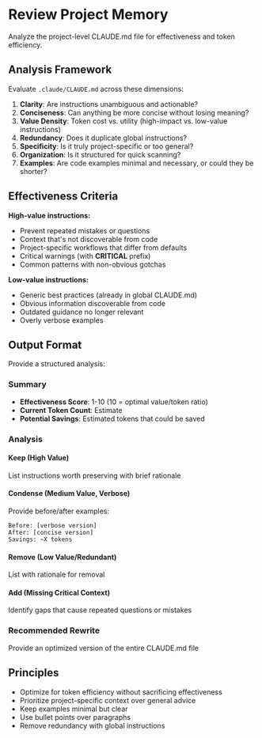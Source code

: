 # Review Project Memory

Analyze the project-level CLAUDE.md file for effectiveness and token efficiency.

## Analysis Framework

Evaluate `.claude/CLAUDE.md` across these dimensions:

1. **Clarity**: Are instructions unambiguous and actionable?
2. **Conciseness**: Can anything be more concise without losing meaning?
3. **Value Density**: Token cost vs. utility (high-impact vs. low-value instructions)
4. **Redundancy**: Does it duplicate global instructions?
5. **Specificity**: Is it truly project-specific or too general?
6. **Organization**: Is it structured for quick scanning?
7. **Examples**: Are code examples minimal and necessary, or could they be shorter?

## Effectiveness Criteria

**High-value instructions:**

- Prevent repeated mistakes or questions
- Context that's not discoverable from code
- Project-specific workflows that differ from defaults
- Critical warnings (with **CRITICAL** prefix)
- Common patterns with non-obvious gotchas

**Low-value instructions:**

- Generic best practices (already in global CLAUDE.md)
- Obvious information discoverable from code
- Outdated guidance no longer relevant
- Overly verbose examples

## Output Format

Provide a structured analysis:

### Summary

- **Effectiveness Score**: 1-10 (10 = optimal value/token ratio)
- **Current Token Count**: Estimate
- **Potential Savings**: Estimated tokens that could be saved

### Analysis

#### Keep (High Value)

List instructions worth preserving with brief rationale

#### Condense (Medium Value, Verbose)

Provide before/after examples:

```
Before: [verbose version]
After: [concise version]
Savings: ~X tokens
```

#### Remove (Low Value/Redundant)

List with rationale for removal

#### Add (Missing Critical Context)

Identify gaps that cause repeated questions or mistakes

### Recommended Rewrite

Provide an optimized version of the entire CLAUDE.md file

## Principles

- Optimize for token efficiency without sacrificing effectiveness
- Prioritize project-specific context over general advice
- Keep examples minimal but clear
- Use bullet points over paragraphs
- Remove redundancy with global instructions
